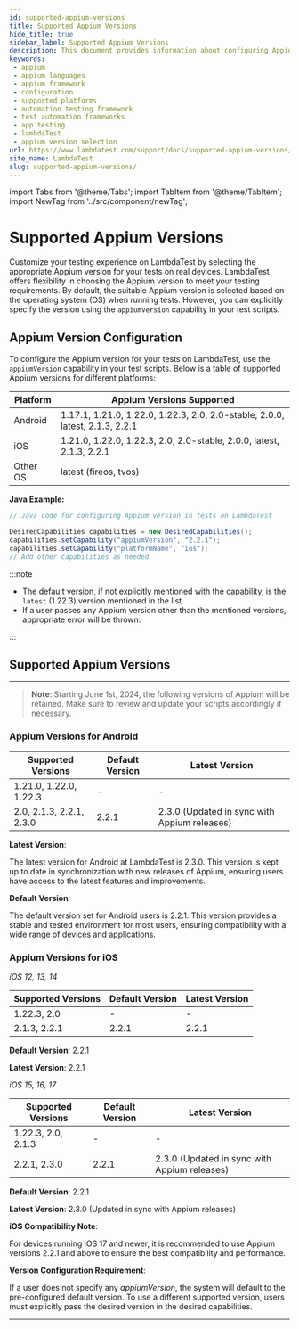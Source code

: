 ```yaml
---
id: supported-appium-versions
title: Supported Appium Versions
hide_title: true
sidebar_label: Supported Appium Versions
description: This document provides information about configuring Appium versions for tests on the LambdaTest platform and also provides list of supported versions.
keywords:
 - appium
 - appium languages
 - appium framework 
 - configuration
 - supported platforms
 - automation testing framework
 - test automation frameworks
 - app testing
 - lambdaTest 
 - appium version selection
url: https://www.lambdatest.com/support/docs/supported-appium-versions/
site_name: LambdaTest
slug: supported-appium-versions/
---
```


import Tabs from '@theme/Tabs';
import TabItem from '@theme/TabItem';
import NewTag from '../src/component/newTag';

<script type="application/ld+json"
      dangerouslySetInnerHTML={{ __html: JSON.stringify({
       "@context": "https://schema.org",
        "@type": "BreadcrumbList",
        "itemListElement": [{
          "@type": "ListItem",
          "position": 1,
          "name": "Home",
          "item": "https://www.lambdatest.com"
        },{
          "@type": "ListItem",
          "position": 2,
          "name": "Support",
          "item": "https://www.lambdatest.com/support/docs/"
        },{
          "@type": "ListItem",
          "position": 3,
          "name": "Languages and Frameworks Supported on HyperExecute ",
          "item": "https://www.lambdatest.com/support/docs/supported-appium-versions/"
        }]
      })
    }}
></script>

# Supported Appium Versions

Customize your testing experience on LambdaTest by selecting the appropriate Appium version for your tests on real devices. LambdaTest offers flexibility in choosing the Appium version to meet your testing requirements. By default, the suitable Appium version is selected based on the operating system (OS) when running tests. However, you can explicitly specify the  version using the `appiumVersion` capability in your test scripts.

## Appium Version Configuration

To configure the Appium version for your tests on LambdaTest, use the `appiumVersion` capability in your test scripts. Below is a table of supported Appium versions for different platforms:

| Platform | Appium Versions Supported                         |
| ---------| -------------------------------------------------- |
| Android  | 1.17.1, 1.21.0, 1.22.0, 1.22.3, 2.0, 2.0-stable, 2.0.0, latest, 2.1.3, 2.2.1 |
| iOS      | 1.21.0, 1.22.0, 1.22.3, 2.0, 2.0-stable, 2.0.0, latest, 2.1.3, 2.2.1             |
| Other OS  | latest (fireos, tvos)                               |

**Java Example:** 
```java
// Java code for configuring Appium version in tests on LambdaTest

DesiredCapabilities capabilities = new DesiredCapabilities();
capabilities.setCapability("appiumVersion", "2.2.1");
capabilities.setCapability("platformName", "ios");
// Add other capabilities as needed
```

:::note 

- The default version, if not explicitly mentioned with the capability, is the `latest` (1.22.3) version mentioned in the list.
- If a user passes any Appium version other than the mentioned versions, appropriate error will be thrown.

:::

## Supported Appium Versions <NewTag value="UPCOMING CHANGE" bgColor="#ffec02" color="#000" />
---
>**Note**: Starting June 1st, 2024, the following versions of Appium will be retained. Make sure to review and update your scripts accordingly if necessary.


### Appium Versions for Android

| Supported Versions       | Default Version | Latest Version                             |
|--------------------------|-----------------|--------------------------------------------|
| 1.21.0, 1.22.0, 1.22.3  |       -          |            -                                |
| 2.0, 2.1.3, 2.2.1, 2.3.0 | 2.2.1           | 2.3.0 (Updated in sync with Appium releases) |

**Latest Version**:

The latest version for Android at LambdaTest is 2.3.0. This version is kept up to date in synchronization with new releases of Appium, ensuring users have access to the latest features and improvements.

**Default Version**:

The default version set for Android users is 2.2.1. This version provides a stable and tested environment for most users, ensuring compatibility with a wide range of devices and applications.

### Appium Versions for iOS

*iOS 12, 13, 14*

| Supported Versions | Default Version | Latest Version |
|--------------------|-----------------|----------------|
| 1.22.3, 2.0       |       -          |      -          |
| 2.1.3, 2.2.1       | 2.2.1           | 2.2.1          |

**Default Version**: 2.2.1

**Latest Version**: 2.2.1

*iOS 15, 16, 17*

| Supported Versions | Default Version | Latest Version                             |
|--------------------|-----------------|--------------------------------------------|
| 1.22.3, 2.0, 2.1.3 |          -       |        -                                    |
| 2.2.1, 2.3.0       | 2.2.1           | 2.3.0 (Updated in sync with Appium releases) |

**Default Version**: 2.2.1

**Latest Version**: 2.3.0 (Updated in sync with Appium releases)

**iOS Compatibility Note**:

For devices running iOS 17 and newer, it is recommended to use Appium versions 2.2.1 and above to ensure the best compatibility and performance.

**Version Configuration Requirement**:

If a user does not specify any *appiumVersion*, the system will default to the pre-configured default version. To use a different supported version, users must explicitly pass the desired version in the desired capabilities.

---
